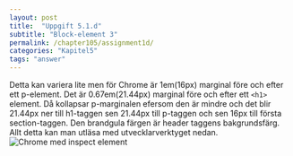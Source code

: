 ```yaml
---
layout: post
title:  "Uppgift 5.1.d"
subtitle: "Block-element 3"
permalink: /chapter105/assignment1d/
categories: "Kapitel5"
tags: "answer"
---
```

Detta kan variera lite men för Chrome är 1em(16px) marginal före och efter ett p-element. Det är 0.67em(21.44px) marginal före och efter ett `<h1>` element. Då kollapsar p-marginalen efersom den är mindre och det blir 21.44px ner till h1-taggen sen 21.44px till p-taggen och sen 16px till första section-taggen.
Den brandgula färgen är header taggens bakgrundsfärg.
Allt detta kan man utläsa med utvecklarverktyget nedan.
<img src="{{ site.url | append:site.baseurl}}/assets/images/chapter5-assignment1d.PNG" alt="Chrome med inspect element"/>
